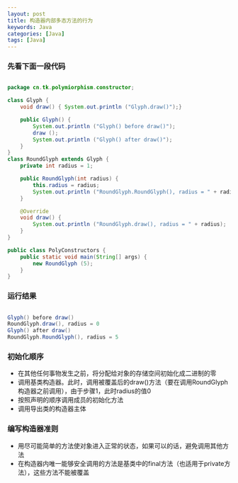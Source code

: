 ```yaml
---
layout: post
title: 构造器内部多态方法的行为
keywords: Java
categories: [Java]
tags: [Java]
---
```

### 先看下面一段代码
```java

package cn.tk.polymiorphism.constructor;

class Glyph {
    void draw() { System.out.println ("Glyph.draw()");}

    public Glyph() {
        System.out.println ("Glyph() before draw()");
        draw ();
        System.out.println ("Glyph() after draw()");
    }
}
class RoundGlyph extends Glyph {
    private int radius = 1;

    public RoundGlyph(int radius) {
        this.radius = radius;
        System.out.println ("RoundGlyph.RoundGlyph(), radius = " + radius);
    }

    @Override
    void draw() {
        System.out.println ("RoundGlyph.draw(), radius = " + radius);
    }
}

public class PolyConstructors {
    public static void main(String[] args) {
        new RoundGlyph (5);
    }
}

```

### 运行结果

```java

Glyph() before draw()
RoundGlyph.draw(), radius = 0
Glyph() after draw()
RoundGlyph.RoundGlyph(), radius = 5

```

### 初始化顺序

* 在其他任何事物发生之前，将分配给对象的存储空间初始化成二进制的零
* 调用基类构造器。此时，调用被覆盖后的draw()方法（要在调用RoundGlyph构造器之前调用），由于步骤1，此时radius的值0
* 按照声明的顺序调用成员的初始化方法
* 调用导出类的构造器主体

### 编写构造器准则

* 用尽可能简单的方法使对象进入正常的状态，如果可以的话，避免调用其他方法
* 在构造器内唯一能够安全调用的方法是基类中的final方法（也适用于private方法），这些方法不能被覆盖


